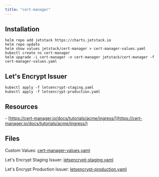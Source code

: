 ```yaml
---
title: "cert-manager"
---
```

## Installation

```plaintext
helm repo add jetstack https://charts.jetstack.io
helm repo update
helm show values jetstack/cert-manager > cert-manager-values.yaml
kubectl create ns cert-manager
helm upgrade -i cert-manager -n cert-manager jetstack/cert-manager -f cert-manager-values.yaml
```

## Let's Encrypt Issuer

```plaintext
kubectl apply -f letsencrypt-staging.yaml
kubectl apply -f letsencrypt-production.yaml
```

## Resources

\- [https://cert-manager.io/docs/tutorials/acme/ingress/](https://cert-manager.io/docs/tutorials/acme/ingress/)

## Files

Custom Values: [cert-manager-values.yaml](/Kubernetes/cert-manager-values.yaml)

Let's Encrypt Staging Issuer: [letsencrypt-staging.yaml](/Kubernetes/letsencrypt-staging.yaml)

Let's Encrypt Production Issuer: [letsencrypt-production.yaml](/Kubernetes/letsencrypt-production.yaml)
